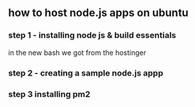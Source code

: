 ## how to host node.js apps on ubuntu 

### step 1 - installing node js & build essentials 
 in the new bash we got from the hostinger

### step 2 - creating a sample node.js appp

### step 3 installing pm2 